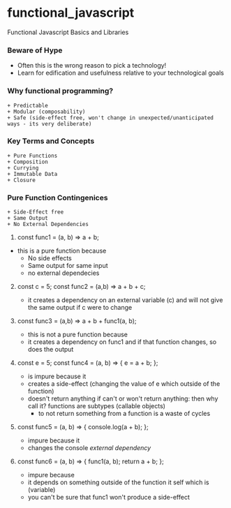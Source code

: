 # functional_javascript
Functional Javascript Basics and Libraries 

### Beware of Hype 
+ Often this is the wrong reason to pick a technology! 
+ Learn for edification and usefulness relative to your technological goals 
### Why functional programming?
	+ Predictable 
	+ Modular (composability) 
	+ Safe (side-effect free, won't change in unexpected/unanticipated ways - its very deliberate) 

### Key Terms and Concepts
	+ Pure Functions
	+ Composition
	+ Currying
	+ Immutable Data
	+ Closure 

### Pure Function Contingenices
	+ Side-Effect free 
	+ Same Output
	+ No External Dependencies 
	
1. const func1 = (a, b) => a + b; 
+ this is a pure function because
	+ No side effects
	+ Same output for same input 
	+ no external dependecies 

2. const c = 5; 
   const func2 = (a,b) => a + b + c; 
	+ it creates a dependency on an external variable (c) and will not give the same output if c were to change 

4. const func3 = (a,b) => a + b + func1(a, b); 
	+ this is not a pure function because
	+ it creates a dependency on func1 and if that function changes, so does the output 

5. const e = 5; 
   const func4 = (a, b) => {
     e = a + b; 
};   
	+ is impure because it
	+ creates a side-effect (changing the value of e which outside of the function) 
	+ doesn't return anything if can't or won't return anything: then why call it? functions are subtypes (callable objects) 
		+ to not return something from a function is a waste of cycles 

6. const func5 = (a, b) => {
   console.log(a + b);
};  
	+ impure because it
	+ changes the console *external dependency* 

7. const func6 = (a, b) => {
  	 func1(a, b);
  	 return a + b;
};  
	+ impure because
	+ it depends on something outside of the function it self which is (variable) 
	+ you can't be sure that func1 won't produce a side-effect

